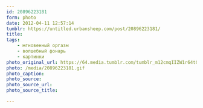 ```yaml
---
id: 20896223181
form: photo
date: 2012-04-11 12:57:14
tumblr: https://untitled.urbansheep.com/post/20896223181/
title:
tags:
    - мгновенный оргазм
    - волшебный фонарь
    - картинки
photo_original_url: https://64.media.tumblr.com/tumblr_m12cmqIIZW1r64t0co1_500.gif
photo: /media/20896223181.gif
photo_caption: 
photo_source:
photo_source_url:
photo_source_title:

---
```



